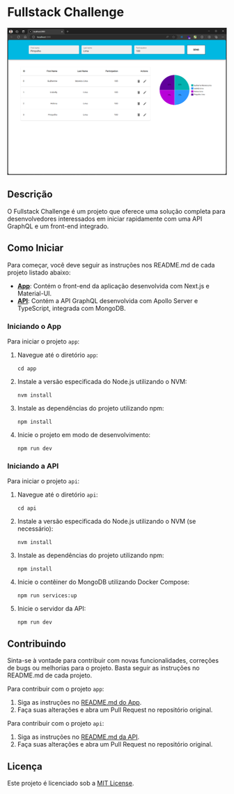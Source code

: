 # Fullstack Challenge

![Screenshot](./.assets/print.png)

## Descrição

O Fullstack Challenge é um projeto que oferece uma solução completa para desenvolvedores interessados em iniciar rapidamente com uma API GraphQL e um front-end integrado.

## Como Iniciar

Para começar, você deve seguir as instruções nos README.md de cada projeto listado abaixo:

- [**App**](./app/README.md): Contém o front-end da aplicação desenvolvida com Next.js e Material-UI.
- [**API**](./api/README.md): Contém a API GraphQL desenvolvida com Apollo Server e TypeScript, integrada com MongoDB.

### Iniciando o App

Para iniciar o projeto `app`:

1. Navegue até o diretório `app`:

   ```
   cd app
   ```

2. Instale a versão especificada do Node.js utilizando o NVM:

   ```
   nvm install
   ```

3. Instale as dependências do projeto utilizando npm:

   ```
   npm install
   ```

4. Inicie o projeto em modo de desenvolvimento:

   ```
   npm run dev
   ```

### Iniciando a API

Para iniciar o projeto `api`:

1. Navegue até o diretório `api`:

   ```
   cd api
   ```

2. Instale a versão especificada do Node.js utilizando o NVM (se necessário):

   ```
   nvm install
   ```

3. Instale as dependências do projeto utilizando npm:

   ```
   npm install
   ```

4. Inicie o contêiner do MongoDB utilizando Docker Compose:

   ```
   npm run services:up
   ```

5. Inicie o servidor da API:

   ```
   npm run dev
   ```

## Contribuindo

Sinta-se à vontade para contribuir com novas funcionalidades, correções de bugs ou melhorias para o projeto. Basta seguir as instruções no README.md de cada projeto.

Para contribuir com o projeto `app`:

1. Siga as instruções no [README.md do App](./app/README.md).
2. Faça suas alterações e abra um Pull Request no repositório original.

Para contribuir com o projeto `api`:

1. Siga as instruções no [README.md da API](./api/README.md).
2. Faça suas alterações e abra um Pull Request no repositório original.

## Licença

Este projeto é licenciado sob a [MIT License](LICENSE).
